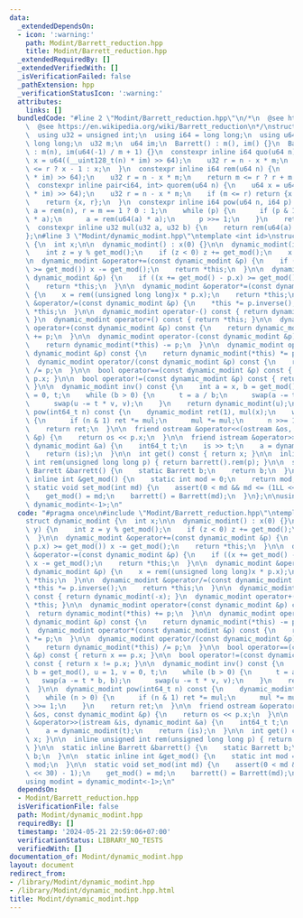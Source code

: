 ```yaml
---
data:
  _extendedDependsOn:
  - icon: ':warning:'
    path: Modint/Barrett_reduction.hpp
    title: Modint/Barrett_reduction.hpp
  _extendedRequiredBy: []
  _extendedVerifiedWith: []
  _isVerificationFailed: false
  _pathExtension: hpp
  _verificationStatusIcon: ':warning:'
  attributes:
    links: []
  bundledCode: "#line 2 \"Modint/Barrett_reduction.hpp\"\n/*\n  @see https://nyaannyaan.github.io/library/modint/barrett-reduction.hpp\n\
    \  @see https://en.wikipedia.org/wiki/Barrett_reduction\n*/\nstruct Barrett {\n\
    \  using u32 = unsigned int;\n  using i64 = long long;\n  using u64 = unsigned\
    \ long long;\n  u32 m;\n  u64 im;\n  Barrett() : m(), im() {}\n  Barrett(int n)\
    \ : m(n), im(u64(-1) / m + 1) {}\n  constexpr inline i64 quo(u64 n) {\n    u64\
    \ x = u64((__uint128_t(n) * im) >> 64);\n    u32 r = n - x * m;\n    return m\
    \ <= r ? x - 1 : x;\n  }\n  constexpr inline i64 rem(u64 n) {\n    u64 x = u64((__uint128_t(n)\
    \ * im) >> 64);\n    u32 r = n - x * m;\n    return m <= r ? r + m : r;\n  }\n\
    \  constexpr inline pair<i64, int> quorem(u64 n) {\n    u64 x = u64((__uint128_t(n)\
    \ * im) >> 64);\n    u32 r = n - x * m;\n    if (m <= r) return {x - 1, r + m};\n\
    \    return {x, r};\n  }\n  constexpr inline i64 pow(u64 n, i64 p) {\n    u32\
    \ a = rem(n), r = m == 1 ? 0 : 1;\n    while (p) {\n      if (p & 1) r = rem(u64(r)\
    \ * a);\n      a = rem(u64(a) * a);\n      p >>= 1;\n    }\n    return r;\n  }\n\
    \  constexpr inline u32 mul(u32 a, u32 b) {\n    return rem(u64(a) * b);\n  }\n\
    };\n#line 3 \"Modint/dynamic_modint.hpp\"\ntemplate <int id>\nstruct dynamic_modint\
    \ {\n  int x;\n\n  dynamic_modint() : x(0) {}\n\n  dynamic_modint(int64_t y) {\n\
    \    int z = y % get_mod();\n    if (z < 0) z += get_mod();\n    x = z;\n  }\n\
    \n  dynamic_modint &operator+=(const dynamic_modint &p) {\n    if ((x += p.x)\
    \ >= get_mod()) x -= get_mod();\n    return *this;\n  }\n\n  dynamic_modint &operator-=(const\
    \ dynamic_modint &p) {\n    if ((x += get_mod() - p.x) >= get_mod()) x -= get_mod();\n\
    \    return *this;\n  }\n\n  dynamic_modint &operator*=(const dynamic_modint &p)\
    \ {\n    x = rem((unsigned long long)x * p.x);\n    return *this;\n  }\n\n  dynamic_modint\
    \ &operator/=(const dynamic_modint &p) {\n    *this *= p.inverse();\n    return\
    \ *this;\n  }\n\n  dynamic_modint operator-() const { return dynamic_modint(-x);\
    \ }\n  dynamic_modint operator+() const { return *this; }\n\n  dynamic_modint\
    \ operator+(const dynamic_modint &p) const {\n    return dynamic_modint(*this)\
    \ += p;\n  }\n\n  dynamic_modint operator-(const dynamic_modint &p) const {\n\
    \    return dynamic_modint(*this) -= p;\n  }\n\n  dynamic_modint operator*(const\
    \ dynamic_modint &p) const {\n    return dynamic_modint(*this) *= p;\n  }\n\n\
    \  dynamic_modint operator/(const dynamic_modint &p) const {\n    return dynamic_modint(*this)\
    \ /= p;\n  }\n\n  bool operator==(const dynamic_modint &p) const { return x ==\
    \ p.x; }\n\n  bool operator!=(const dynamic_modint &p) const { return x != p.x;\
    \ }\n\n  dynamic_modint inv() const {\n    int a = x, b = get_mod(), u = 1, v\
    \ = 0, t;\n    while (b > 0) {\n      t = a / b;\n      swap(a -= t * b, b);\n\
    \      swap(u -= t * v, v);\n    }\n    return dynamic_modint(u);\n  }\n\n  dynamic_modint\
    \ pow(int64_t n) const {\n    dynamic_modint ret(1), mul(x);\n    while (n > 0)\
    \ {\n      if (n & 1) ret *= mul;\n      mul *= mul;\n      n >>= 1;\n    }\n\
    \    return ret;\n  }\n\n  friend ostream &operator<<(ostream &os, const dynamic_modint\
    \ &p) {\n    return os << p.x;\n  }\n\n  friend istream &operator>>(istream &is,\
    \ dynamic_modint &a) {\n    int64_t t;\n    is >> t;\n    a = dynamic_modint(t);\n\
    \    return (is);\n  }\n\n  int get() const { return x; }\n\n  inline unsigned\
    \ int rem(unsigned long long p) { return barrett().rem(p); }\n\n  static inline\
    \ Barrett &barrett() {\n    static Barrett b;\n    return b;\n  }\n\n  static\
    \ inline int &get_mod() {\n    static int mod = 0;\n    return mod;\n  }\n\n \
    \ static void set_mod(int md) {\n    assert(0 < md && md <= (1LL << 30) - 1);\n\
    \    get_mod() = md;\n    barrett() = Barrett(md);\n  }\n};\n\nusing modint =\
    \ dynamic_modint<-1>;\n"
  code: "#pragma once\n#include \"Modint/Barrett_reduction.hpp\"\ntemplate <int id>\n\
    struct dynamic_modint {\n  int x;\n\n  dynamic_modint() : x(0) {}\n\n  dynamic_modint(int64_t\
    \ y) {\n    int z = y % get_mod();\n    if (z < 0) z += get_mod();\n    x = z;\n\
    \  }\n\n  dynamic_modint &operator+=(const dynamic_modint &p) {\n    if ((x +=\
    \ p.x) >= get_mod()) x -= get_mod();\n    return *this;\n  }\n\n  dynamic_modint\
    \ &operator-=(const dynamic_modint &p) {\n    if ((x += get_mod() - p.x) >= get_mod())\
    \ x -= get_mod();\n    return *this;\n  }\n\n  dynamic_modint &operator*=(const\
    \ dynamic_modint &p) {\n    x = rem((unsigned long long)x * p.x);\n    return\
    \ *this;\n  }\n\n  dynamic_modint &operator/=(const dynamic_modint &p) {\n   \
    \ *this *= p.inverse();\n    return *this;\n  }\n\n  dynamic_modint operator-()\
    \ const { return dynamic_modint(-x); }\n  dynamic_modint operator+() const { return\
    \ *this; }\n\n  dynamic_modint operator+(const dynamic_modint &p) const {\n  \
    \  return dynamic_modint(*this) += p;\n  }\n\n  dynamic_modint operator-(const\
    \ dynamic_modint &p) const {\n    return dynamic_modint(*this) -= p;\n  }\n\n\
    \  dynamic_modint operator*(const dynamic_modint &p) const {\n    return dynamic_modint(*this)\
    \ *= p;\n  }\n\n  dynamic_modint operator/(const dynamic_modint &p) const {\n\
    \    return dynamic_modint(*this) /= p;\n  }\n\n  bool operator==(const dynamic_modint\
    \ &p) const { return x == p.x; }\n\n  bool operator!=(const dynamic_modint &p)\
    \ const { return x != p.x; }\n\n  dynamic_modint inv() const {\n    int a = x,\
    \ b = get_mod(), u = 1, v = 0, t;\n    while (b > 0) {\n      t = a / b;\n   \
    \   swap(a -= t * b, b);\n      swap(u -= t * v, v);\n    }\n    return dynamic_modint(u);\n\
    \  }\n\n  dynamic_modint pow(int64_t n) const {\n    dynamic_modint ret(1), mul(x);\n\
    \    while (n > 0) {\n      if (n & 1) ret *= mul;\n      mul *= mul;\n      n\
    \ >>= 1;\n    }\n    return ret;\n  }\n\n  friend ostream &operator<<(ostream\
    \ &os, const dynamic_modint &p) {\n    return os << p.x;\n  }\n\n  friend istream\
    \ &operator>>(istream &is, dynamic_modint &a) {\n    int64_t t;\n    is >> t;\n\
    \    a = dynamic_modint(t);\n    return (is);\n  }\n\n  int get() const { return\
    \ x; }\n\n  inline unsigned int rem(unsigned long long p) { return barrett().rem(p);\
    \ }\n\n  static inline Barrett &barrett() {\n    static Barrett b;\n    return\
    \ b;\n  }\n\n  static inline int &get_mod() {\n    static int mod = 0;\n    return\
    \ mod;\n  }\n\n  static void set_mod(int md) {\n    assert(0 < md && md <= (1LL\
    \ << 30) - 1);\n    get_mod() = md;\n    barrett() = Barrett(md);\n  }\n};\n\n\
    using modint = dynamic_modint<-1>;\n"
  dependsOn:
  - Modint/Barrett_reduction.hpp
  isVerificationFile: false
  path: Modint/dynamic_modint.hpp
  requiredBy: []
  timestamp: '2024-05-21 22:59:06+07:00'
  verificationStatus: LIBRARY_NO_TESTS
  verifiedWith: []
documentation_of: Modint/dynamic_modint.hpp
layout: document
redirect_from:
- /library/Modint/dynamic_modint.hpp
- /library/Modint/dynamic_modint.hpp.html
title: Modint/dynamic_modint.hpp
---
```

